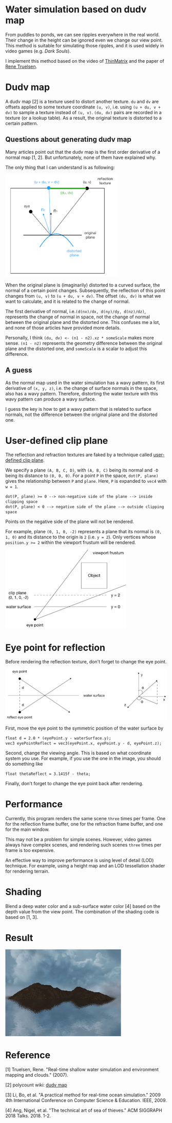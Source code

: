 # Water simulation based on dudv map

From puddles to ponds, we can see ripples everywhere in the real world.
Their change in the height can be ignored even we change our view point.
This method is suitable for simulating those ripples,
and it is used widely in video games (e.g. _Dark Souls_).

I implement this method based on the video of [ThinMatrix](https://www.youtube.com/watch?v=HusvGeEDU_U&list=PLRIWtICgwaX23jiqVByUs0bqhnalNTNZh) and the paper of [Rene Truelsen](http://image.diku.dk/projects/media/rene.truelsen.07.pdf).

# Dudv map

A dudv map [2] is a texture used to distort another texture.
`du` and `dv` are offsets applied to some texture coordinate `(u, v)`,
i.e. using `(u + du, v + dv)` to sample a texture instead of `(u, v)`.
`(du, dv)` pairs are recorded in a texture (or a lookup table).
As a result, the original texture is distorted to a certain pattern.

## Questions about generating dudv map

Many articles point out that the dudv map is the first order derivative of a normal map [1, 2].
But unfortunately, none of them have explained why.

The only thing that I can understand is as following:

![myThought](./image/myThought.png)

When the original plane is (imaginarily) distorted to a curved surface,
the normal of a certain point changes.
Subsequently, the reflection of this point changes from `(u, v)` to `(u + du, v + dv)`.
The offset `(du, dv)` is what we want to calculate,
and it is related to the change of normal.

The first derivative of normal, i.e.`(d(nx)/dx, d(ny)/dy, d(nz)/dz)`,
represents the change of normal in space,
not the change of normal between the original plane and the distorted one.
This confuses me a lot,
and none of those articles have provided more details.

Personally, I think `(du, dv) <- (n1 - n2).xz * someScale` makes more sense.
`(n1 - n2)` represents the geometry difference between the original plane and the distorted one,
and `someScale` is a scalar to adjust this difference.

## A guess

As the normal map used in the water simulation has a wavy pattern,
its first derivative of `(x, y, z)`,
i.e. the change of surface normals in the space, also has a wavy pattern.
Therefore, distorting the water texture with this wavy pattern can produce a wavy surface.

I guess the key is how to get a wavy pattern that is related to surface normals,
not the difference between the original plane and the distorted one.

# User-defined clip plane

The reflection and refraction textures are faked by a technique called [user-defined clip plane](https://www.khronos.org/opengl/wiki/Vertex_Post-Processing#User-defined_clipping).

We specify a plane `(A, B, C, D)`, with `(A, B, C)` being its normal and `-D` being its distance to `(0, 0, 0)`.
For a point `P` in the space, `dot(P, plane)` gives the relationship between `P` and `plane`.
Here, `P` is expanded to `vec4` with `w = 1`.

    dot(P, plane) >= 0 --> non-negative side of the plane --> inside clipping space
    dot(P, plane) < 0 --> negative side of the plane --> outside clipping space

Points on the negative side of the plane will not be rendered.

For example, plane `(0, 1, 0, -2)` represents a plane that its normal is `(0, 1, 0)`
and its distance to the origin is `2` (i.e. `y = 2`).
Only vertices whose `position.y >= 2` within the viewport frustum will be rendered.

![clipPlane](./image/clipPlane.png)

# Eye point for reflection

Before rendering the reflection texture,
don't forget to change the eye point.

![twoEyepoints](./image/twoEyepoints.png)

First, move the eye point to the symmetric position of the water surface by

    float d = 2.0 * (eyePoint.y - waterSurface.y);
    vec3 eyePointReflect = vec3(eyePoint.x, eyePoint.y - d, eyePoint.z);

Second, change the viewing angle.
This is based on what coordinate system you use.
For example, if you use the one in the image, you should do something like

    float thetaReflect = 3.1415f - theta;

Finally, don't forget to change the eye point back after rendering.

# Performance

Currently, this program renders the same scene `three` times per frame.
One for the reflection frame buffer, one for the refraction frame buffer,
and one for the main window.

This may not be a problem for simple scenes.
However, video games always have complex scenes,
and rendering such scenes `three` times per frame is too expensive.

An effective way to improve performance is using level of detail (LOD) technique.
For example, using a height map and an LOD tessellation shader for rendering terrain.

# Shading

Blend a deep water color and a sub-surface water color [4] based on the depth value from the view point.
The combination of the shading code is based on [1, 3].

# Result

![output](output.gif)

# Reference

[1] Truelsen, Rene. "Real-time shallow water simulation and environment mapping and clouds." (2007).

[2] polycount wiki: [dudv map](http://wiki.polycount.com/wiki/DuDv_map)

[3] Li, Bo, et al. "A practical method for real-time ocean simulation." 2009 4th International Conference on Computer Science & Education. IEEE, 2009.

[4] Ang, Nigel, et al. "The technical art of sea of thieves." ACM SIGGRAPH 2018 Talks. 2018. 1-2.
